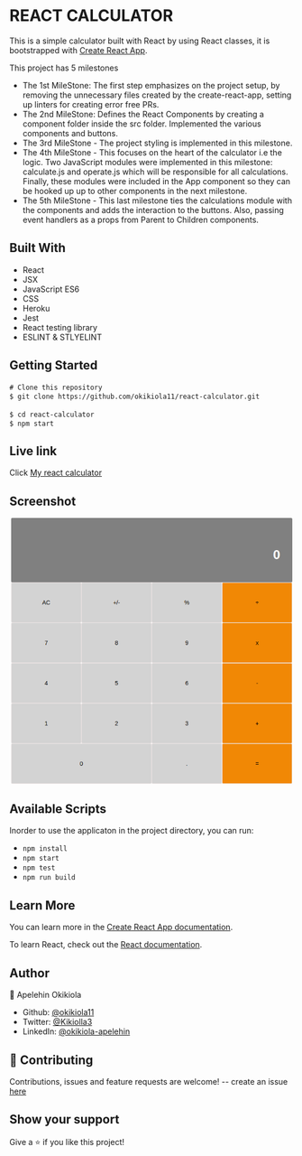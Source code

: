 # REACT CALCULATOR

This is a simple calculator built with React by using React classes, it is bootstrapped with [Create React App](https://github.com/facebook/create-react-app).

This project has 5 milestones
- The 1st MileStone: The first step emphasizes on the project setup, by removing the unnecessary files created by the create-react-app, setting up linters for creating error free PRs.
- The 2nd MileStone: Defines the React Components by creating a component folder inside the src folder. Implemented the various components and buttons.
- The 3rd MileStone - The project styling is implemented in this milestone.
- The 4th MileStone - This focuses on the heart of the calculator i.e the logic. Two JavaScript modules were implemented in this milestone: calculate.js and operate.js which will be responsible for all calculations. Finally, these modules were included in the App component so they can be hooked up up to other components in the next milestone.
- The 5th MileStone - This last milestone ties the calculations module with the components and adds the interaction to the buttons. Also, passing event handlers as a props from Parent to Children components.


## Built With
- React
- JSX
- JavaScript ES6
- CSS
- Heroku
- Jest
- React testing library
- ESLINT & STLYELINT

## Getting Started
```
# Clone this repository
$ git clone https://github.com/okikiola11/react-calculator.git

$ cd react-calculator
$ npm start
```

## Live link
Click <a href="https://my-react-ccalculator.herokuapp.com/">My react calculator</a>

## Screenshot
![screenshot](src/images/screenshot.png)

## Available Scripts

Inorder to use the applicaton in the project directory, you can run:

- `npm install`
- `npm start`
- `npm test`
- `npm run build`

## Learn More

You can learn more in the [Create React App documentation](https://facebook.github.io/create-react-app/docs/getting-started).

To learn React, check out the [React documentation](https://reactjs.org/).


## Author

👤 Apelehin Okikiola

- Github: [@okikiola11](https://github.com/okikiola11)
- Twitter: [@Kikiolla3](https://twitter.com/Kikiolla3)
- LinkedIn: [@okikiola-apelehin](https://www.linkedin.com/in/okikiola-apelehin-459008122/)


## 🤝 Contributing
 Contributions, issues and feature requests are welcome!
 -- create an issue <a href="https://github.com/okikiola11/react-calculator/issues">here</a>

## Show your support 
Give a ⭐️ if you like this project!
